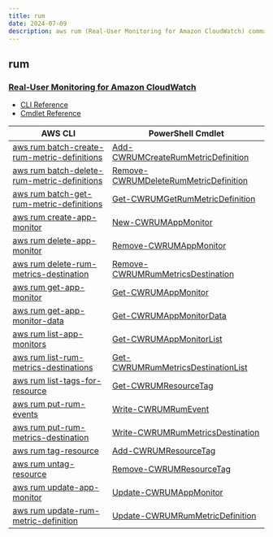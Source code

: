 ```yaml
---
title: rum
date: 2024-07-09
description: aws rum (Real-User Monitoring for Amazon CloudWatch) command/cmdlet list.
---
```


## rum

### [Real-User Monitoring for Amazon CloudWatch](https://aws.amazon.com/cloudwatch/)

* [CLI Reference](https://awscli.amazonaws.com/v2/documentation/api/latest/reference/rum/index.html)
* [Cmdlet Reference](https://docs.aws.amazon.com/powershell/latest/reference/items/CloudWatchRUM_cmdlets.html)

|AWS CLI|PowerShell Cmdlet|
|----|----|
|[aws rum batch-create-rum-metric-definitions](https://awscli.amazonaws.com/v2/documentation/api/latest/reference/rum/batch-create-rum-metric-definitions.html)|[Add-CWRUMCreateRumMetricDefinition](https://docs.aws.amazon.com/powershell/latest/reference/items/Add-CWRUMCreateRumMetricDefinition.html)|
|[aws rum batch-delete-rum-metric-definitions](https://awscli.amazonaws.com/v2/documentation/api/latest/reference/rum/batch-delete-rum-metric-definitions.html)|[Remove-CWRUMDeleteRumMetricDefinition](https://docs.aws.amazon.com/powershell/latest/reference/items/Remove-CWRUMDeleteRumMetricDefinition.html)|
|[aws rum batch-get-rum-metric-definitions](https://awscli.amazonaws.com/v2/documentation/api/latest/reference/rum/batch-get-rum-metric-definitions.html)|[Get-CWRUMGetRumMetricDefinition](https://docs.aws.amazon.com/powershell/latest/reference/items/Get-CWRUMGetRumMetricDefinition.html)|
|[aws rum create-app-monitor](https://awscli.amazonaws.com/v2/documentation/api/latest/reference/rum/create-app-monitor.html)|[New-CWRUMAppMonitor](https://docs.aws.amazon.com/powershell/latest/reference/items/New-CWRUMAppMonitor.html)|
|[aws rum delete-app-monitor](https://awscli.amazonaws.com/v2/documentation/api/latest/reference/rum/delete-app-monitor.html)|[Remove-CWRUMAppMonitor](https://docs.aws.amazon.com/powershell/latest/reference/items/Remove-CWRUMAppMonitor.html)|
|[aws rum delete-rum-metrics-destination](https://awscli.amazonaws.com/v2/documentation/api/latest/reference/rum/delete-rum-metrics-destination.html)|[Remove-CWRUMRumMetricsDestination](https://docs.aws.amazon.com/powershell/latest/reference/items/Remove-CWRUMRumMetricsDestination.html)|
|[aws rum get-app-monitor](https://awscli.amazonaws.com/v2/documentation/api/latest/reference/rum/get-app-monitor.html)|[Get-CWRUMAppMonitor](https://docs.aws.amazon.com/powershell/latest/reference/items/Get-CWRUMAppMonitor.html)|
|[aws rum get-app-monitor-data](https://awscli.amazonaws.com/v2/documentation/api/latest/reference/rum/get-app-monitor-data.html)|[Get-CWRUMAppMonitorData](https://docs.aws.amazon.com/powershell/latest/reference/items/Get-CWRUMAppMonitorData.html)|
|[aws rum list-app-monitors](https://awscli.amazonaws.com/v2/documentation/api/latest/reference/rum/list-app-monitors.html)|[Get-CWRUMAppMonitorList](https://docs.aws.amazon.com/powershell/latest/reference/items/Get-CWRUMAppMonitorList.html)|
|[aws rum list-rum-metrics-destinations](https://awscli.amazonaws.com/v2/documentation/api/latest/reference/rum/list-rum-metrics-destinations.html)|[Get-CWRUMRumMetricsDestinationList](https://docs.aws.amazon.com/powershell/latest/reference/items/Get-CWRUMRumMetricsDestinationList.html)|
|[aws rum list-tags-for-resource](https://awscli.amazonaws.com/v2/documentation/api/latest/reference/rum/list-tags-for-resource.html)|[Get-CWRUMResourceTag](https://docs.aws.amazon.com/powershell/latest/reference/items/Get-CWRUMResourceTag.html)|
|[aws rum put-rum-events](https://awscli.amazonaws.com/v2/documentation/api/latest/reference/rum/put-rum-events.html)|[Write-CWRUMRumEvent](https://docs.aws.amazon.com/powershell/latest/reference/items/Write-CWRUMRumEvent.html)|
|[aws rum put-rum-metrics-destination](https://awscli.amazonaws.com/v2/documentation/api/latest/reference/rum/put-rum-metrics-destination.html)|[Write-CWRUMRumMetricsDestination](https://docs.aws.amazon.com/powershell/latest/reference/items/Write-CWRUMRumMetricsDestination.html)|
|[aws rum tag-resource](https://awscli.amazonaws.com/v2/documentation/api/latest/reference/rum/tag-resource.html)|[Add-CWRUMResourceTag](https://docs.aws.amazon.com/powershell/latest/reference/items/Add-CWRUMResourceTag.html)|
|[aws rum untag-resource](https://awscli.amazonaws.com/v2/documentation/api/latest/reference/rum/untag-resource.html)|[Remove-CWRUMResourceTag](https://docs.aws.amazon.com/powershell/latest/reference/items/Remove-CWRUMResourceTag.html)|
|[aws rum update-app-monitor](https://awscli.amazonaws.com/v2/documentation/api/latest/reference/rum/update-app-monitor.html)|[Update-CWRUMAppMonitor](https://docs.aws.amazon.com/powershell/latest/reference/items/Update-CWRUMAppMonitor.html)|
|[aws rum update-rum-metric-definition](https://awscli.amazonaws.com/v2/documentation/api/latest/reference/rum/update-rum-metric-definition.html)|[Update-CWRUMRumMetricDefinition](https://docs.aws.amazon.com/powershell/latest/reference/items/Update-CWRUMRumMetricDefinition.html)|


